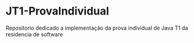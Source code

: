 # JT1-ProvaIndividual
Repositorio dedicado a implementação da prova individual de Java T1 da residencia de software
